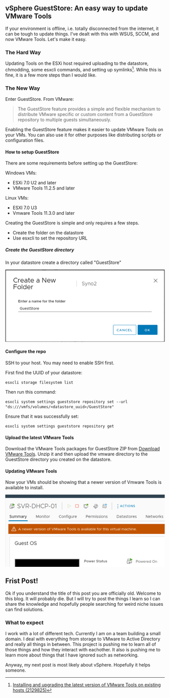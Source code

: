 ## vSphere GuestStore: An easy way to update VMware Tools

If your environment is offline, i.e. totally disconnected from the internet, it can be tough to update things. I've dealt with this with WSUS, SCCM, and now VMware Tools. Let's make it easy.

### The Hard Way

Updating Tools on the ESXi host required uploading to the datastore, chmodding, some esxcli commands, and setting up symlinks[^1]. While this is fine, it is a few more steps than I would like.

### The New Way

Enter GuestStore. From VMware:

> The GuestStore feature provides a simple and flexible mechanism to distribute VMware specific or custom content from a GuestStore repository to multiple guests simultaneously.

Enabling the GuestStore feature makes it easier to update VMware Tools on your VMs. You can also use it for other purposes like distributing scripts or configuration files.

#### How to setup GuestStore

There are some requirements before setting up the GuestStore:

Windows VMs:

- ESXi 7.0 U2 and later
- VMware Tools 11.2.5 and later

Linux VMs:

- ESXI 7.0 U3
- Vmware Tools 11.3.0 and later

Creating the GuestStore is simple and only requires a few steps.

- Create the folder on the datastore
- Use esxcli to set the repository URL

##### Create the GuestStore directory

In your datastore create a directory called "GuestStore"

![GuestStore](/assets/images/gdirectory.png)

#### Configure the repo

SSH to your host. You may need to enable SSH first. 

First find the UUID of your datastore:

```
esxcli storage filesystem list
```

Then run this command:

```
esxcli system settings gueststore repository set --url "ds:///vmfs/volumes/<datastore_uuid>/GuestStore"
```

Ensure that it was successfully set:

```
esxcli system settings gueststore repository get
```

#### Upload the latest VMware Tools

Download the VMware Tools packages for GuestStore ZIP from [Download VMware Tools](https://customerconnect.vmware.com/en/downloads/details?downloadGroup=VMTOOLS1205&productId=1259&rPId=88838). Unzip it and then upload the vmware directory to the GuestStore directory you created on the datastore.

#### Updating VMware Tools

Now your VMs should be showing that a newer version of Vmware Tools is available to install.

![Update Available](/assets/images/updateavail.png)

[^1]: [Installing and upgrading the latest version of VMware Tools on existing hosts (2129825)](https://kb.vmware.com/s/article/2129825)

## Frist Post!

Ok if you understand the title of this post you are officially old. Welcome to this blog. It will probably die. But I will try to post the things I learn so I can share the knowledge and hopefully people searching for weird niche issues can find solutions.

### What to expect

I work with a lot of different tech. Currently I am on a team building a small domain. I deal with everything from storage to VMware to Active Directory and really all things in between. This project is pushing me to learn all of those things and how they interact with eachother. It also is pushing me to learn more about things that I have ignored such as networking.

Anyway, my next post is most likely about vSphere. Hopefully it helps someone.
